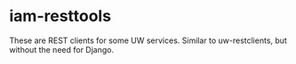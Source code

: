 # iam-resttools

These are REST clients for some UW services.  Similar to uw-restclients, but without the need for Django.


